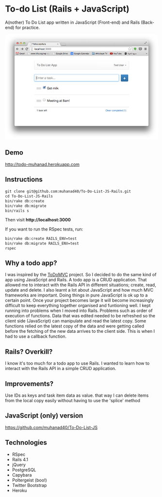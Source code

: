 To-do List (Rails + JavaScript)
================================

A(nother) To Do List app written in JavaScript (Front-end) and Rails (Back-end) for practice.

![](app_screenshot.png)

## Demo
http://todo-muhanad.herokuapp.com

## Instructions
	git clone git@github.com:muhanad40/To-Do-List-JS-Rails.git
	cd To-Do-List-JS-Rails
	bin/rake db:create
	bin/rake db:migrate
	bin/rails s
Then visit **http://localhost:3000**

If you want to run the RSpec tests, run:

	bin/rake db:create RAILS_ENV=test
	bin/rake db:migrate RAILS_ENV=test
	rspec

## Why a todo app?
I was inspired by the [ToDoMVC](http://todomvc.com/architecture-examples/angularjs/) project. So I decided to do the same kind of app using JavaScript and Rails. A todo app is a CRUD application. That allowed me to interact with the Rails API in different situations; create, read, update and delete. I also learnt a lot about JavaScript and how much MVC frameworks are important. Doing things in pure JavaScript is ok up to a certain point. Once your project becomes large it will become increasingly difficult to keep everything together organised and funtioning well. I kept running into problems when I moved into Rails. Problems such as order of execution of functions. Data that was edited needed to be refreshed so the client side (JavaScript) can manipulate and read the latest copy. Some functions relied on the latest copy of the data and were getting called before the fetching of the new data arrives to the client side. This is when I had to use a callback function.

## Rails? Overkill?
I know it's too much for a todo app to use Rails. I wanted to learn how to interact with the Rails API in a simple CRUD application.

## Improvements?
Use IDs as keys and task item data as value. that way I can delete items from the local copy easily without having to use the 'splice' method

## JavaScript (only) version
https://github.com/muhanad40/To-Do-List-JS

## Technologies
* RSpec
* Rails 4.1
* jQuery
* PostgreSQL
* Capybara
* Poltergeist (boo!)
* Twitter Bootstrap
* Heroku